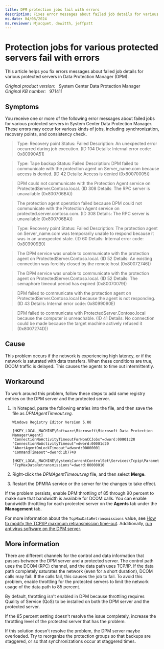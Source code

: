 ```yaml
---
title: DPM protection jobs fail with errors
description: Fixes error messages about failed job details for various protected servers occur in Data Protection Manager. 
ms.date: 04/08/2024
ms.reviewer: Mjacquet, dewitth, jeffpatt
---
```

# Protection jobs for various protected servers fail with errors

This article helps you fix errors messages about failed job details for various protected servers in Data Protection Manager (DPM).

_Original product version:_ &nbsp; System Center Data Protection Manager  
_Original KB number:_ &nbsp; 971411

## Symptoms

You receive one or more of the following error messages about failed jobs for various protected servers in System Center Data Protection Manager. These errors may occur for various kinds of jobs, including synchronization, recovery points, and consistency check.

> Type: Recovery point Status: Failed Description: An unexpected error occurred during job execution. (ID 104 Details: Internal error code: 0x80990A51)

> Type: Tape backup Status: Failed Description: DPM failed to communicate with the protection agent on Server_name.com because access is denied. (ID 42 Details: Access is denied (0x80070005))

> DPM could not communicate with the Protection Agent service on ProtectedServer.Contoso.local. (ID 308 Details: The RPC server is unavailable (0x800706BA))

> The protection agent operation failed because DPM could not communicate with the Protection Agent service on protected.server.contoso.com. (ID 308 Details: The RPC server is unavailable (0x800706BA))

> Type: Recovery point Status: Failed Description: The protection agent on Server_name.com was temporarily unable to respond because it was in an unexpected state. (ID 60 Details: Internal error code: 0x809909B0)

> The DPM service was unable to communicate with the protection agent on ProtectedServer.Contoso.local. (ID 52 Details: An existing connection was forcibly closed by the remote host (0x80072746))

> The DPM service was unable to communicate with the protection agent on ProtectedServer.Contoso.local. (ID 52 Details: The semaphore timeout period has expired (0x80070079))

> DPM failed to communicate with the protection agent on ProtectedServer.Contoso.local because the agent is not responding. (ID 43 Details: Internal error code: 0x8099090E)

> DPM failed to communicate with ProtectedServer.Contoso.local because the computer is unreachable. (ID 41 Details: No connection could be made because the target machine actively refused it (0x8007274D))

## Cause

This problem occurs if the network is experiencing high latency, or if the network is saturated with data transfers. When these conditions are true, DCOM traffic is delayed. This causes the agents to time out intermittently.

## Workaround

To work around this problem, follow these steps to add some registry entries on the DPM server and the protected server.

1. In Notepad, paste the following entries into the file, and then save the file as *DPMAgentTimeout.reg*.

    ```console
    Windows Registry Editor Version 5.00

    [HKEY_LOCAL_MACHINE\Software\Microsoft\Microsoft Data Protection Manager\Agent]
    "ConnectionNoActivityTimeoutForNonCCJobs"=dword:00001c20
    "ConnectionNoActivityTimeout"=dword:00001c20
    "AbortAgentOnLockTimeout"=dword:00000001
    "CommandTimeout"=dword:1b7740

    [HKEY_LOCAL_MACHINE\System\CurrentControlSet\Services\Tcpip\Parameters]
    "TcpMaxDataRetransmissions"=dword:00000010
    ```

1. Right-click the *DPMAgentTimeout.reg* file, and then select **Merge**.
1. Restart the DPMRA service or the server for the changes to take effect.

If the problem persists, enable DPM throttling of 85 through 90 percent to make sure that bandwidth is available for DCOM calls. You can enable bandwidth throttling for each protected server on the **Agents** tab under the **Management** tab.

For more information about the `TcpMaxDataRetransmissions` value, see [How to modify the TCP/IP maximum retransmission time-out](https://support.microsoft.com/topic/7ae0982a-4963-fa7e-ee79-ff6d0da73db8). Additionally, [run antivirus software on the DPM server](/system-center/dpm/run-antivirus-server).

## More information

There are different channels for the control and data information that passes between the DPM server and a protected server. The control path uses the DCOM (RPC) channel, and the data path uses TCP/IP. If the data path completely saturates the network (even for a short duration), DCOM calls may fail. If the calls fail, this causes the job to fail. To avoid this problem, enable throttling for the protected servers to limit the network usage of the data path to 85 percent.

By default, throttling isn't enabled in DPM because throttling requires Quality of Service (QoS) to be installed on both the DPM server and the protected server.

If the 85 percent setting doesn't resolve the issue completely, increase the throttling level of the protected server that has the problem.

If this solution doesn't resolve the problem, the DPM server maybe overloaded. Try to reorganize the protection groups so that backups are staggered, or so that synchronizations occur at staggered times.
